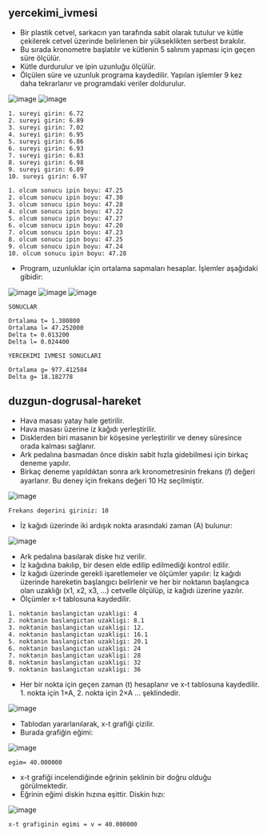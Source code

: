 ## yercekimi_ivmesi

* Bir plastik cetvel, sarkacın yan tarafında sabit olarak tutulur ve kütle çekilerek cetvel üzerinde belirlenen bir yükseklikten serbest bırakılır.
* Bu sırada kronometre başlatılır ve kütlenin 5 salınım yapması için geçen süre ölçülür.
* Kütle durdurulur ve ipin uzunluğu ölçülür.
* Ölçülen süre ve uzunluk programa kaydedilir. Yapılan işlemler 9 kez daha tekrarlanır ve programdaki veriler doldurulur.

![image](https://user-images.githubusercontent.com/46328316/138570129-d73ae772-f7c9-4b17-b245-d1ff262d3813.png)
![image](https://user-images.githubusercontent.com/46328316/138570159-548cd1ad-c78f-452a-a89b-aa5a21bf70be.png)

```
1. sureyi girin: 6.72
2. sureyi girin: 6.89
3. sureyi girin: 7.02
4. sureyi girin: 6.95
5. sureyi girin: 6.86
6. sureyi girin: 6.93
7. sureyi girin: 6.83
8. sureyi girin: 6.98
9. sureyi girin: 6.89
10. sureyi girin: 6.97
```

```
1. olcum sonucu ipin boyu: 47.25
2. olcum sonucu ipin boyu: 47.30
3. olcum sonucu ipin boyu: 47.28
4. olcum sonucu ipin boyu: 47.22
5. olcum sonucu ipin boyu: 47.27
6. olcum sonucu ipin boyu: 47.20
7. olcum sonucu ipin boyu: 47.23
8. olcum sonucu ipin boyu: 47.25
9. olcum sonucu ipin boyu: 47.24
10. olcum sonucu ipin boyu: 47.28
```


*  Program, uzunluklar için ortalama sapmaları hesaplar. İşlemler aşağıdaki gibidir:

![image](https://user-images.githubusercontent.com/46328316/138570197-e15d4afd-793a-40af-b8a6-38c55f690ad0.png)
![image](https://user-images.githubusercontent.com/46328316/138570227-c707e16f-1f92-4a6f-ac06-4197507bf3db.png)
![image](https://user-images.githubusercontent.com/46328316/138570235-6ca1e13c-0dbc-44b4-a6c0-93ebf93644aa.png)

```
SONUCLAR

Ortalama t= 1.380800
Ortalama l= 47.252000
Delta t= 0.013200
Delta l= 0.024400
```

```
YERCEKIMI IVMESI SONUCLARI

Ortalama g= 977.412584
Delta g= 18.182778
```
## duzgun-dogrusal-hareket

* Hava masası yatay hale getirilir.
* Hava masası üzerine iz kağıdı yerleştirilir.
* Disklerden biri masanın bir köşesine yerleştirilir ve deney süresince orada kalması sağlanır.
* Ark pedalına basmadan önce diskin sabit hızla gidebilmesi için birkaç deneme yapılır.
* Birkaç deneme yapıldıktan sonra ark kronometresinin frekans (𝑓) değeri ayarlanır. Bu deney için frekans değeri 10 Hz seçilmiştir.

![image](https://user-images.githubusercontent.com/46328316/138587888-a66c2882-904a-4d04-8823-9e6e01d0708c.png)

```
Frekans degerini giriniz: 10
```

*  İz kağıdı üzerinde iki ardışık nokta arasındaki zaman (A) bulunur:
 
![image](https://user-images.githubusercontent.com/46328316/138587903-0bc8dabe-ce88-403f-84b8-d2d17dd7de1a.png)

*  Ark pedalına basılarak diske hız verilir.
*  İz kağıdına bakılıp, bir desen  elde edilip edilmediği kontrol edilir.
*   İz kağıdı üzerinde gerekli işaretlemeler ve ölçümler yapılır: İz kağıdı üzerinde hareketin başlangıcı belirlenir ve her bir noktanın başlangıca olan uzaklığı (x1, x2, x3, ...) cetvelle ölçülüp, iz kağıdı üzerine yazılır.
*  Ölçümler x-t tablosuna kaydedilir.

```
1. noktanin baslangictan uzakligi: 4
2. noktanin baslangictan uzakligi: 8.1
3. noktanin baslangictan uzakligi: 12.
4. noktanin baslangictan uzakligi: 16.1
5. noktanin baslangictan uzakligi: 20.1
6. noktanin baslangictan uzakligi: 24
7. noktanin baslangictan uzakligi: 28
8. noktanin baslangictan uzakligi: 32
9. noktanin baslangictan uzakligi: 36
```

*  Her bir nokta için geçen zaman (t) hesaplanır ve x-t tablosuna kaydedilir. 1. nokta için 1×A, 2. nokta için 2×A … şeklindedir.
 
![image](https://user-images.githubusercontent.com/46328316/138587982-548c8319-4b8e-45d7-a76e-7892e541b5b1.png)

* Tablodan yararlanılarak, x-t grafiği çizilir.
* Burada grafiğin eğimi:
 
![image](https://user-images.githubusercontent.com/46328316/138588024-0c6cdae1-168a-4ca5-bf0f-2c920b2fbcfd.png)

```
egim= 40.000000
```

*  x-t grafiği incelendiğinde eğrinin şeklinin bir doğru olduğu görülmektedir.
*  Eğrinin eğimi diskin hızına eşittir. Diskin hızı:

![image](https://user-images.githubusercontent.com/46328316/138588085-b88c1a66-5803-4d26-ba28-308152bcc206.png)

```
x-t grafiginin egimi = v = 40.000000
```






